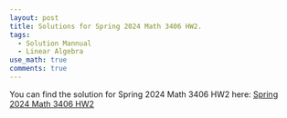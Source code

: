 ```yaml
---
layout: post
title: Solutions for Spring 2024 Math 3406 HW2.
tags:
  - Solution Mannual
  - Linear Algebra
use_math: true
comments: true
---
```

You can find the solution for Spring 2024 Math 3406 HW2 here:
[Spring 2024 Math 3406 HW2](/assets/Math_3406_HW2.pdf)

